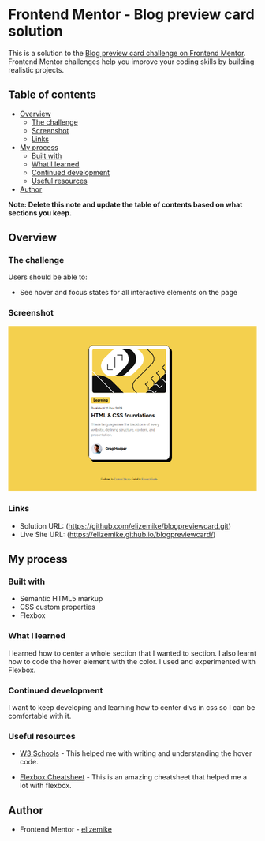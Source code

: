 # Frontend Mentor - Blog preview card solution

This is a solution to the [Blog preview card challenge on Frontend Mentor](https://www.frontendmentor.io/challenges/blog-preview-card-ckPaj01IcS). Frontend Mentor challenges help you improve your coding skills by building realistic projects. 

## Table of contents

- [Overview](#overview)
  - [The challenge](#the-challenge)
  - [Screenshot](#screenshot)
  - [Links](#links)
- [My process](#my-process)
  - [Built with](#built-with)
  - [What I learned](#what-i-learned)
  - [Continued development](#continued-development)
  - [Useful resources](#useful-resources)
- [Author](#author)

**Note: Delete this note and update the table of contents based on what sections you keep.**

## Overview

  ### The challenge

  Users should be able to:

  - See hover and focus states for all interactive elements on the page

  ### Screenshot

  ![MY FINAL RESULT](/assets/images/blog%20preview%20card.png)

  ### Links

  - Solution URL: (https://github.com/elizemike/blogpreviewcard.git)
  - Live Site URL: (https://elizemike.github.io/blogpreviewcard/)

## My process

  ### Built with

  - Semantic HTML5 markup
  - CSS custom properties
  - Flexbox

  ### What I learned

  I learned how to center a whole section that I wanted to section. I also learnt how to code the hover element with the color. I used and experimented with Flexbox. 

  ### Continued development

  I want to keep developing and learning how to center divs in css so I can be comfortable with it.

### Useful resources

- [W3 Schools](https://www.w3schools.com/cssref/sel_hover.php) - This helped me with writing and understanding the hover code. 

- [Flexbox Cheatsheet](https://yoksel.github.io/flex-cheatsheet/) - This is an amazing cheatsheet that helped me a lot with flexbox.


## Author

- Frontend Mentor - [elizemike](https://www.frontendmentor.io/profile/elizemike)



